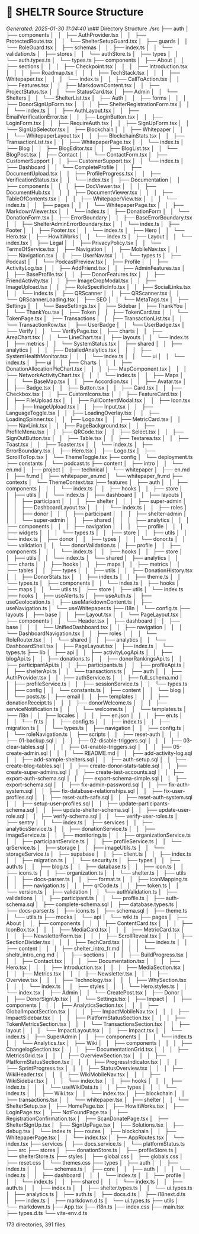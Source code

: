 # 🌳 SHELTR Source Structure
*Generated: 2025-01-30 11:04:40*
\n## Directory Structure
./src
├── auth
│   ├── components
│   │   ├── AuthProvider.tsx
│   │   ├── ProtectedRoute.tsx
│   │   └── ShelterSetupGuard.tsx
│   ├── guards
│   │   └── RoleGuard.tsx
│   ├── schemas
│   │   ├── index.ts
│   │   └── validation.ts
│   ├── stores
│   │   └── authStore.ts
│   ├── types
│   │   └── auth.types.ts
│   └── types.ts
├── components
│   ├── About
│   │   ├── sections
│   │   │   ├── Checkpoint.tsx
│   │   │   ├── Introduction.tsx
│   │   │   ├── Roadmap.tsx
│   │   │   ├── TechStack.tsx
│   │   │   ├── Whitepaper.tsx
│   │   │   └── index.ts
│   │   ├── CallToAction.tsx
│   │   ├── Features.tsx
│   │   ├── MarkdownContent.tsx
│   │   ├── ProjectStatus.tsx
│   │   └── StatusCard.tsx
│   ├── Admin
│   │   └── Shelters
│   │       └── ShelterList.tsx
│   ├── Auth
│   │   ├── forms
│   │   │   ├── DonorSignUpForm.tsx
│   │   │   ├── ShelterRegistrationForm.tsx
│   │   │   └── index.ts
│   │   ├── AuthLayout.tsx
│   │   ├── EmailVerificationError.tsx
│   │   ├── LoginButton.tsx
│   │   ├── LoginForm.tsx
│   │   ├── RequireAuth.tsx
│   │   ├── SignUpForm.tsx
│   │   └── SignUpSelector.tsx
│   ├── Blockchain
│   │   ├── Whitepaper
│   │   │   └── WhitepaperLayout.tsx
│   │   ├── BlockchainStats.tsx
│   │   ├── TransactionList.tsx
│   │   ├── WhitepaperPage.tsx
│   │   └── index.ts
│   ├── Blog
│   │   ├── BlogEditor.tsx
│   │   ├── BlogList.tsx
│   │   └── BlogPost.tsx
│   ├── Contact
│   │   └── ContactForm.tsx
│   ├── CustomerSupport
│   │   ├── CustomerSupport.tsx
│   │   └── index.ts
│   ├── Dashboard
│   │   └── CompleteProfile
│   │       ├── DocumentUpload.tsx
│   │       ├── ProfileProgress.tsx
│   │       ├── VerificationStatus.tsx
│   │       └── index.tsx
│   ├── Documentation
│   │   ├── components
│   │   │   ├── DocViewer.tsx
│   │   │   ├── DocumentHub.tsx
│   │   │   ├── DocumentViewer.tsx
│   │   │   ├── TableOfContents.tsx
│   │   │   ├── WhitepaperView.tsx
│   │   │   └── index.ts
│   │   ├── pages
│   │   │   └── WhitepaperPage.tsx
│   │   ├── MarkdownViewer.tsx
│   │   └── index.ts
│   ├── DonationForm
│   │   └── DonationForm.tsx
│   ├── ErrorBoundary
│   │   ├── BaseErrorBoundary.tsx
│   │   ├── ShelterAdminErrorBoundary.tsx
│   │   └── index.ts
│   ├── Footer
│   │   ├── Footer.tsx
│   │   └── index.ts
│   ├── Hero
│   │   └── Hero.tsx
│   ├── HowItWorks
│   │   └── index.ts
│   ├── Layout
│   │   └── index.tsx
│   ├── Legal
│   │   ├── PrivacyPolicy.tsx
│   │   └── TermsOfService.tsx
│   ├── Navigation
│   │   ├── MobileNav.tsx
│   │   ├── Navigation.tsx
│   │   ├── UserNav.tsx
│   │   └── types.ts
│   ├── Podcast
│   │   └── PodcastPreview.tsx
│   ├── Profile
│   │   ├── ActivityLog.tsx
│   │   ├── AddFriend.tsx
│   │   ├── AdminFeatures.tsx
│   │   ├── BaseProfile.tsx
│   │   ├── DonorFeatures.tsx
│   │   ├── FriendActivity.tsx
│   │   ├── ImageCropModal.tsx
│   │   ├── ImageUpload.tsx
│   │   ├── RoleSpecificInfo.tsx
│   │   ├── SocialLinks.tsx
│   │   └── index.ts
│   ├── QRScanner
│   │   ├── QRScanner.tsx
│   │   └── QRScannerLoading.tsx
│   ├── SEO
│   │   └── MetaTags.tsx
│   ├── Settings
│   │   └── BaseSettings.tsx
│   ├── Sidebar
│   ├── ThankYou
│   │   └── ThankYou.tsx
│   ├── Token
│   │   ├── TokenCard.tsx
│   │   └── TokenPage.tsx
│   ├── Transactions
│   │   ├── TransactionList.tsx
│   │   └── TransactionRow.tsx
│   ├── UserBadge
│   │   └── UserBadge.tsx
│   ├── Verify
│   │   └── VerifyPage.tsx
│   ├── charts
│   │   ├── AreaChart.tsx
│   │   └── LineChart.tsx
│   ├── layouts
│   │   └── index.ts
│   ├── metrics
│   │   └── SystemStatus.tsx
│   ├── shared
│   │   ├── analytics
│   │   │   ├── DetailedAnalytics.tsx
│   │   │   ├── SystemHealthMonitor.tsx
│   │   │   └── index.ts
│   │   └── ui
│   │       └── index.ts
│   ├── ui
│   │   ├── Charts
│   │   │   ├── DonationAllocationPieChart.tsx
│   │   │   ├── MapComponent.tsx
│   │   │   ├── NetworkActivityChart.tsx
│   │   │   └── index.ts
│   │   ├── Maps
│   │   │   └── BaseMap.tsx
│   │   ├── Accordion.tsx
│   │   ├── Avatar.tsx
│   │   ├── Badge.tsx
│   │   ├── Button.tsx
│   │   ├── Card.tsx
│   │   ├── Checkbox.tsx
│   │   ├── CustomIcons.tsx
│   │   ├── FeatureCard.tsx
│   │   ├── FileUpload.tsx
│   │   ├── FullContentModal.tsx
│   │   ├── Icon.tsx
│   │   ├── ImageUpload.tsx
│   │   ├── Input.tsx
│   │   ├── LanguageToggle.tsx
│   │   ├── LoadingOverlay.tsx
│   │   ├── LoadingSpinner.tsx
│   │   ├── Logo.tsx
│   │   ├── MetricCard.tsx
│   │   ├── NavLink.tsx
│   │   ├── PageBackground.tsx
│   │   ├── ProfileMenu.tsx
│   │   ├── QRCode.tsx
│   │   ├── Select.tsx
│   │   ├── SignOutButton.tsx
│   │   ├── Table.tsx
│   │   ├── Textarea.tsx
│   │   ├── Toast.tsx
│   │   ├── Toaster.tsx
│   │   └── index.ts
│   ├── ErrorBoundary.tsx
│   ├── Hero.tsx
│   ├── Logo.tsx
│   ├── ScrollToTop.tsx
│   └── ThemeToggle.tsx
├── config
│   └── deployment.ts
├── constants
│   └── podcast.ts
├── content
│   ├── intro
│   │   └── en.md
│   ├── project
│   ├── technical
│   └── whitepaper
│       ├── en.md
│       ├── fr.md
│       ├── whitepaper_en.md
│       └── whitepaper_fr.md
├── contexts
│   └── ThemeContext.tsx
├── features
│   ├── auth
│   │   ├── components
│   │   │   └── index.ts
│   │   ├── hooks
│   │   ├── store
│   │   ├── utils
│   │   └── index.ts
│   ├── dashboard
│   │   ├── layouts
│   │   │   ├── participant
│   │   │   ├── shelter
│   │   │   ├── super-admin
│   │   │   ├── DashboardLayout.tsx
│   │   │   └── index.ts
│   │   ├── roles
│   │   │   ├── donor
│   │   │   ├── participant
│   │   │   ├── shelter-admin
│   │   │   └── super-admin
│   │   ├── shared
│   │   │   ├── analytics
│   │   │   ├── components
│   │   │   ├── navigation
│   │   │   ├── profile
│   │   │   ├── widgets
│   │   │   └── types.ts
│   │   ├── store
│   │   ├── utils
│   │   └── index.ts
│   ├── donor
│   │   ├── types
│   │   │   └── donor.ts
│   │   └── validation
│   │       └── donorValidation.ts
│   ├── profile
│   │   ├── components
│   │   │   └── index.ts
│   │   ├── hooks
│   │   ├── store
│   │   ├── utils
│   │   └── index.ts
│   └── shared
│       ├── analytics
│       │   ├── charts
│       │   ├── hooks
│       │   ├── maps
│       │   ├── metrics
│       │   ├── tables
│       │   ├── types
│       │   ├── utils
│       │   ├── DonationHistory.tsx
│       │   ├── DonorStats.tsx
│       │   ├── index.ts
│       │   ├── theme.ts
│       │   └── types.ts
│       ├── components
│       │   └── index.ts
│       ├── hooks
│       ├── maps
│       │   └── utils.ts
│       ├── store
│       ├── utils
│       └── index.ts
├── hooks
│   ├── useAlerts.ts
│   ├── useAuth.ts
│   ├── useGeolocation.ts
│   ├── useMarkdownContent.ts
│   ├── useNavigation.ts
│   └── useWhitepaper.ts
├── i18n
│   └── config.ts
├── layouts
│   ├── base
│   │   ├── Layout.tsx
│   │   └── PageLayout.tsx
│   ├── components
│   │   └── Header.tsx
│   ├── dashboard
│   │   ├── base
│   │   │   └── UnifiedDashboard.tsx
│   │   ├── navigation
│   │   │   └── DashboardNavigation.tsx
│   │   ├── roles
│   │   │   └── RoleRouter.tsx
│   │   └── shared
│   │       ├── analytics
│   │       └── DashboardShell.tsx
│   ├── PageLayout.tsx
│   ├── index.ts
│   └── types.ts
├── lib
│   ├── api
│   │   ├── activityLogApi.ts
│   │   ├── blogApi.ts
│   │   ├── donations.ts
│   │   ├── donorRankingsApi.ts
│   │   ├── participantApi.ts
│   │   ├── participants.ts
│   │   ├── profileApi.ts
│   │   ├── shelterApi.ts
│   │   └── transactions.ts
│   ├── auth
│   │   ├── AuthProvider.tsx
│   │   ├── authService.ts
│   │   ├── full_schema.md
│   │   ├── profileService.ts
│   │   ├── sessionService.ts
│   │   └── types.ts
│   ├── config
│   │   └── constants.ts
│   ├── content
│   │   └── blog
│   │       └── posts.ts
│   ├── email
│   │   ├── templates
│   │   │   ├── donationReceipt.ts
│   │   │   ├── donorWelcome.ts
│   │   │   ├── serviceNotification.ts
│   │   │   └── welcome.ts
│   │   └── templates.ts
│   ├── i18n
│   │   ├── locales
│   │   │   ├── en.json
│   │   │   ├── en.ts
│   │   │   └── fr.ts
│   │   ├── config.ts
│   │   ├── index.ts
│   │   ├── migration.ts
│   │   └── types.ts
│   ├── navigation
│   │   ├── config.ts
│   │   └── roleNavigation.ts
│   ├── scripts
│   │   ├── reset-auth
│   │   │   ├── 01-backup.sql
│   │   │   ├── 02-disable-triggers.sql
│   │   │   ├── 03-clear-tables.sql
│   │   │   ├── 04-enable-triggers.sql
│   │   │   ├── 05-create-admin.sql
│   │   │   └── README.md
│   │   ├── add-activity-log.sql
│   │   ├── add-sample-shelters.sql
│   │   ├── auth-setup.sql
│   │   ├── create-blog-tables.sql
│   │   ├── create-donor-stats-table.sql
│   │   ├── create-super-admins.sql
│   │   ├── create-test-accounts.sql
│   │   ├── export-auth-schema.sql
│   │   ├── export-schema-simple.sql
│   │   ├── export-schema.sql
│   │   ├── fix-admin-password.sql
│   │   ├── fix-auth-system.sql
│   │   ├── fix-database-relationships.sql
│   │   ├── fix-user-profiles.sql
│   │   ├── reset-auth-safe.sql
│   │   ├── reset-auth-system.sql
│   │   ├── setup-user-profiles.sql
│   │   ├── update-participants-schema.sql
│   │   ├── update-shelter-schema.sql
│   │   ├── update-user-role.sql
│   │   ├── verify-schema.sql
│   │   └── verify-user-roles.ts
│   ├── sentry
│   │   └── index.ts
│   ├── services
│   │   ├── analyticsService.ts
│   │   ├── donationService.ts
│   │   ├── imageService.ts
│   │   ├── monitoring.ts
│   │   ├── organizationService.ts
│   │   ├── participantService.ts
│   │   ├── profileService.ts
│   │   └── qrService.ts
│   ├── storage
│   │   ├── imageUtils.ts
│   │   └── storageService.ts
│   ├── supabase
│   │   ├── client.ts
│   │   ├── index.ts
│   │   ├── migration.ts
│   │   └── security.ts
│   ├── types
│   │   ├── auth.ts
│   │   ├── blog.ts
│   │   ├── database.ts
│   │   ├── icon.ts
│   │   ├── icons.ts
│   │   ├── organization.ts
│   │   └── shelter.ts
│   ├── utils
│   │   ├── docs-parser.ts
│   │   ├── format.ts
│   │   ├── iconMapping.ts
│   │   ├── navigation.ts
│   │   ├── qrCode.ts
│   │   ├── token.ts
│   │   └── version.ts
│   ├── validation
│   │   └── authValidation.ts
│   ├── validations
│   │   ├── participant.ts
│   │   └── profile.ts
│   ├── auth-schema.sql
│   ├── complete-schema.sql
│   ├── database.types.ts
│   ├── docs-parser.ts
│   ├── icons.ts
│   ├── schema.sql
│   ├── theme.ts
│   └── utils.ts
├── mocks
│   └── api
│       └── wiki.ts
├── pages
│   ├── About
│   │   ├── components
│   │   │   ├── ContentCard.tsx
│   │   │   ├── IconBox.tsx
│   │   │   ├── MediaCard.tsx
│   │   │   ├── MetricCard.tsx
│   │   │   ├── NewsletterForm.tsx
│   │   │   ├── ScrollReveal.tsx
│   │   │   ├── SectionDivider.tsx
│   │   │   ├── TechCard.tsx
│   │   │   └── index.ts
│   │   ├── content
│   │   │   ├── shelter_intro_fr.md
│   │   │   └── sheltr_intro_eng.md
│   │   ├── sections
│   │   │   ├── BuildProgress.tsx
│   │   │   ├── Contact.tsx
│   │   │   ├── Documentation.tsx
│   │   │   ├── Hero.tsx
│   │   │   ├── Introduction.tsx
│   │   │   ├── MediaSection.tsx
│   │   │   ├── Metrics.tsx
│   │   │   ├── Newsletter.tsx
│   │   │   ├── Overview.tsx
│   │   │   ├── Technology.tsx
│   │   │   ├── WhySection.tsx
│   │   │   └── index.ts
│   │   ├── styles
│   │   │   └── Hero.styles.ts
│   │   └── index.tsx
│   ├── Admin
│   │   └── CreatePost.tsx
│   ├── Donor
│   │   ├── DonorSignUp.tsx
│   │   └── Settings.tsx
│   ├── Impact
│   │   ├── components
│   │   │   ├── AnalyticsSection.tsx
│   │   │   ├── GlobalImpactSection.tsx
│   │   │   ├── ImpactMobileNav.tsx
│   │   │   ├── ImpactSidebar.tsx
│   │   │   ├── PlatformStatusSection.tsx
│   │   │   ├── TokenMetricsSection.tsx
│   │   │   └── TransactionsSection.tsx
│   │   ├── layout
│   │   │   └── ImpactLayout.tsx
│   │   ├── Impact.tsx
│   │   └── index.ts
│   ├── SuperAdmin
│   │   ├── components
│   │   │   └── index.ts
│   │   └── Analytics.tsx
│   ├── Wiki
│   │   ├── components
│   │   │   ├── ChangelogSection.tsx
│   │   │   ├── DocumentationGrid.tsx
│   │   │   ├── MetricsGrid.tsx
│   │   │   ├── OverviewSection.tsx
│   │   │   ├── PlatformStatusSection.tsx
│   │   │   ├── ProgressIndicator.tsx
│   │   │   ├── SprintProgress.tsx
│   │   │   ├── StatusOverview.tsx
│   │   │   ├── WikiHeader.tsx
│   │   │   ├── WikiMobileNav.tsx
│   │   │   ├── WikiSidebar.tsx
│   │   │   └── index.tsx
│   │   ├── hooks
│   │   │   ├── index.ts
│   │   │   └── useWikiData.ts
│   │   ├── types
│   │   │   └── index.ts
│   │   ├── Wiki.tsx
│   │   └── index.tsx
│   ├── blockchain
│   │   ├── transactions.tsx
│   │   └── whitepaper.tsx
│   ├── shelter
│   │   └── ShelterSetup.tsx
│   ├── HomePage.tsx
│   ├── HowItWorks.tsx
│   ├── LoginPage.tsx
│   ├── NotFoundPage.tsx
│   ├── RegistrationConfirmation.tsx
│   ├── ScanDonatePage.tsx
│   ├── ShelterSignUp.tsx
│   ├── SignUpPage.tsx
│   ├── Solutions.tsx
│   ├── debug.tsx
│   └── index.ts
├── routes
│   ├── blockchain
│   │   ├── WhitepaperPage.tsx
│   │   └── index.tsx
│   ├── AppRoutes.tsx
│   └── index.tsx
├── services
│   ├── docs.service.ts
│   └── platformStatus.ts
├── src
├── stores
│   ├── donationStore.ts
│   ├── profileStore.ts
│   └── shelterStore.ts
├── styles
│   ├── global.css
│   ├── globals.css
│   ├── reset.css
│   └── themes.css
├── types
│   ├── auth
│   │   ├── index.ts
│   │   └── schemas.ts
│   ├── core
│   │   ├── auth
│   │   │   └── index.ts
│   │   ├── dashboard
│   │   │   └── index.ts
│   │   ├── profile
│   │   │   └── index.ts
│   │   ├── shared
│   │   │   └── index.ts
│   │   ├── auth.ts
│   │   ├── index.ts
│   │   ├── shelter.types.ts
│   │   └── ui.types.ts
│   ├── analytics.ts
│   ├── auth.ts
│   ├── docs.d.ts
│   ├── i18next.d.ts
│   ├── index.ts
│   ├── markdown.d.ts
│   └── ui.types.ts
├── utils
│   └── markdown.ts
├── App.tsx
├── i18n.ts
├── index.css
├── main.tsx
├── types.d.ts
└── vite-env.d.ts

173 directories, 391 files

